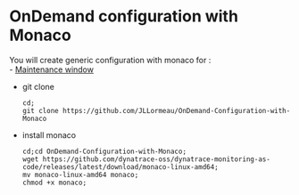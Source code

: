 # OnDemand configuration with Monaco

You will create generic configuration with monaco for :   
      - [Maintenance window](/Maintenance-Window)


- git clone 
      
      cd;
      git clone https://github.com/JLLormeau/OnDemand-Configuration-with-Monaco

- install monaco

      cd;cd OnDemand-Configuration-with-Monaco;
      wget https://github.com/dynatrace-oss/dynatrace-monitoring-as-code/releases/latest/download/monaco-linux-amd64;
      mv monaco-linux-amd64 monaco;
      chmod +x monaco;
    


